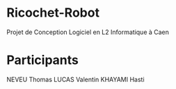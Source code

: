 # Ricochet-Robot

Projet de Conception Logiciel en L2 Informatique à Caen

# Participants 

NEVEU Thomas
LUCAS Valentin 
KHAYAMI Hasti
